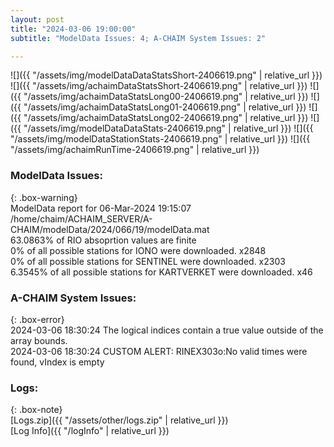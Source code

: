 ```yaml
---
layout: post
title: "2024-03-06 19:00:00"
subtitle: "ModelData Issues: 4; A-CHAIM System Issues: 2"

---
```


![]({{ "/assets/img/modelDataDataStatsShort-2406619.png" | relative_url }})
![]({{ "/assets/img/achaimDataStatsShort-2406619.png" | relative_url }})
![]({{ "/assets/img/achaimDataStatsLong00-2406619.png" | relative_url }})
![]({{ "/assets/img/achaimDataStatsLong01-2406619.png" | relative_url }})
![]({{ "/assets/img/achaimDataStatsLong02-2406619.png" | relative_url }})
![]({{ "/assets/img/modelDataDataStats-2406619.png" | relative_url }})
![]({{ "/assets/img/modelDataStationStats-2406619.png" | relative_url }})
![]({{ "/assets/img/achaimRunTime-2406619.png" | relative_url }})


### ModelData Issues:  
  
{: .box-warning}  
 ModelData report for 06-Mar-2024 19:15:07   
 /home/chaim/ACHAIM_SERVER/A-CHAIM/modelData/2024/066/19/modelData.mat   
 63.0863% of RIO absoprtion values are finite   
 0% of all possible stations for IONO were downloaded. x2848   
 0% of all possible stations for SENTINEL were downloaded. x2303   
 6.3545% of all possible stations for KARTVERKET were downloaded. x46   
  
### A-CHAIM System Issues:  
  
{: .box-error}  
2024-03-06 18:30:24 The logical indices contain a true value outside of the array bounds.  
2024-03-06 18:30:24 CUSTOM ALERT: RINEX303o:No valid times were found, vIndex is empty  

### Logs:  
  
{: .box-note}  
[Logs.zip]({{ "/assets/other/logs.zip" | relative_url }})  
[Log Info]({{ "/logInfo" | relative_url }})  
